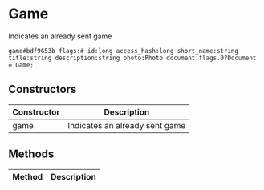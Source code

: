 # Game
Indicates an already sent game

```
game#bdf9653b flags:# id:long access_hash:long short_name:string title:string description:string photo:Photo document:flags.0?Document = Game;
```

## Constructors
| Constructor | Description |
| ---- | ----------- |
| game | Indicates an already sent game |


## Methods
| Method | Description |
| ---- | ----------- |


